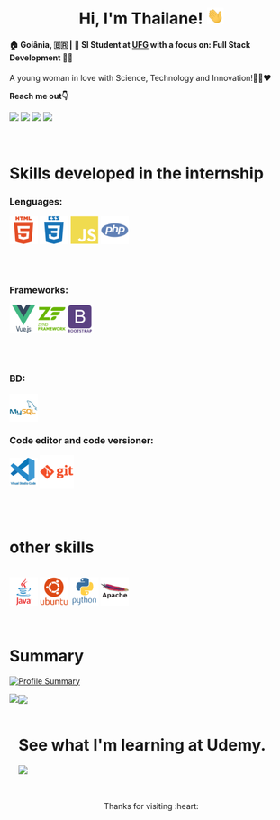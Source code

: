 <div align="center">
  <h1>
    Hi, I'm Thailane! 
    <img src="https://raw.githubusercontent.com/ABSphreak/ABSphreak/master/gifs/Hi.gif" width="30px"> 
  </h1> 
  
</div>

<p align="left">

#### :house: Goiânia, 🇧🇷 | :closed_book: SI Student at [UFG](https://ufg.br) with a focus on: Full Stack Development 🧑‍💻 
  
 A young woman in love with Science, Technology and Innovation!🧑‍💻❤️

  **Reach me out👇**
  
  
  <div> 
  <a href="https://instagram.com/thailanelopess" target="_blank"><img src="https://img.shields.io/badge/-Instagram-%23E4405F?style=for-the-badge&logo=instagram&logoColor=white" target="_blank"></a>
  <a href = "mailto:thailane111122@gmail.com"><img src="https://img.shields.io/badge/-Gmail-%23333?style=for-the-badge&logo=gmail&logoColor=white" target="_blank"></a>
  <a href="https://www.linkedin.com/in/thailane-lopes-dutra" target="_blank"><img src="https://img.shields.io/badge/-LinkedIn-%230077B5?style=for-the-badge&logo=linkedin&logoColor=white" target="_blank"></a> 
    <a href="https://linktr.ee/thailanelopes" target="_blank"><img src="https://img.shields.io/badge/linktree-39E09B?style=for-the-badge&logo=linktree&logoColor=white" target="-blank"></a>
 
</div>

<br>
<br>


# Skills developed in the internship

### Lenguages:

<div style="display: inline_block">
  <img align="center" alt="Clei-Git" height="50" width="50" src="https://raw.githubusercontent.com/devicons/devicon/master/icons/html5/html5-plain-wordmark.svg">
  <img align="center" alt="Clei-Git" height="50" width="50" src="https://raw.githubusercontent.com/devicons/devicon/master/icons/css3/css3-plain-wordmark.svg">
  <img align="center" alt="Clei-Git" height="50" width="50" src="https://raw.githubusercontent.com/devicons/devicon/master/icons/javascript/javascript-plain.svg">
  <img align="center" alt="Clei-Git" height="50" width="50" src="https://raw.githubusercontent.com/devicons/devicon/master/icons/php/php-plain.svg">
  
  </div>
 
<br><br>
  
  
  
### Frameworks: 

<img align="center" alt="Clei-Git" height="50" width="50" src="https://raw.githubusercontent.com/devicons/devicon/master/icons/vuejs/vuejs-original-wordmark.svg"><img align="center" alt="Clei-Git" height="50" width="50" src="https://raw.githubusercontent.com/devicons/devicon/master/icons/zend/zend-plain-wordmark.svg"><img align="center" alt="Clei-Git" height="50" width="50" src="https://raw.githubusercontent.com/devicons/devicon/master/icons/bootstrap/bootstrap-plain-wordmark.svg">

<br> <br>


### BD:
<img align="center" alt="Clei-MySql" height="50" width="50" src="https://raw.githubusercontent.com/devicons/devicon/master/icons/mysql/mysql-original-wordmark.svg">

<br>

### Code editor and code versioner: 

<div style="display: inline_block">
  <img align="center" alt="Clei-Git" height="50" width="50" src="https://raw.githubusercontent.com/devicons/devicon/master/icons/vscode/vscode-original-wordmark.svg">
  <img align="center" alt="Clei-Git" height="60" width="60" src="https://raw.githubusercontent.com/devicons/devicon/master/icons/git/git-plain-wordmark.svg">
  
  </div>
  
<br><br>

  
# other skills
  
  <div style="display: inline_block"><br>
  <img align="center" alt="Clei-Java" height="50" width="50" src="https://raw.githubusercontent.com/devicons/devicon/master/icons/java/java-original-wordmark.svg">      
 <img align="center" alt="Clei-Ubuntu" height="50" width="50" src="https://raw.githubusercontent.com/devicons/devicon/master/icons/ubuntu/ubuntu-plain-wordmark.svg">
  <img align="center" alt="Clei-Python" height="50" width="50" src="https://raw.githubusercontent.com/devicons/devicon/master/icons/python/python-original-wordmark.svg">
  <img align="center" alt="Clei-Apache" height="50" width="50" src="https://raw.githubusercontent.com/devicons/devicon/master/icons/apache/apache-original-wordmark.svg">
  
</div>
  
  
<br>
<br>

 # Summary

[![Profile Summary](https://img.shields.io/badge/-Profile%30Summary-222222?style=flat-square&logo=ghost&logoColor=white&link=https://profile-summary-for-github.com/user/thailanelopes)](https://profile-summary-for-github.com/user/thailanelopes)

<img align=left height='140px'  src = 'https://github-readme-stats.vercel.app/api?username=thailanelopes&theme=midnight-purple&count_private=true&show_icons=true'>
<img align=center height='140px' src='https://github-readme-stats.vercel.app/api/top-langs/?username=thailanelopes&theme=midnight-purple&hide=html&layout=compact' >

  
  <br>
  <br>
  
  # See what I'm learning at Udemy. 

       
<a href='https://www.udemy.com/user/thailane-lopes-dutra/'><img width=110px heigth=auto src='https://www.udemy.com/staticx/udemy/images/v6/logo-coral.svg'></a>

</p>
   
<br>
<p align="center">
Thanks for visiting :heart:
  </p>
